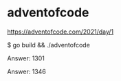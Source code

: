 # adventofcode

https://adventofcode.com/2021/day/1

$ go build && ./adventofcode 

Answer:  1301

Answer:  1346
